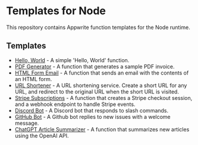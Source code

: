 # Templates for Node

This repository contains Appwrite function templates for the Node runtime.

## Templates

- [Hello, World](hello-world/) - A simple 'Hello, World' function.
- [PDF Generator](pdf-generator/) - A function that generates a sample PDF invoice.
- [HTML Form Email](html-form-email/) - A function that sends an email with the contents of an HTML form.
- [URL Shortener](url-shortener/) - A URL shortening service. Create a short URL for any URL, and redirect to the original URL when the short URL is visited.
- [Stripe Subscriptions](stripe-subscriptions/) - A function that creates a Stripe checkout session, and a webhook endpoint to handle Stripe events.
- [Discord Bot](discord-bot/) - A Discord bot that responds to slash commands.
- [GitHub Bot](github-bot/) - A Github bot replies to new issues with a welcome message.
- [ChatGPT Article Summarizer](chatgpt-article-summarizer/) - A function that summarizes new articles using the OpenAI API.
